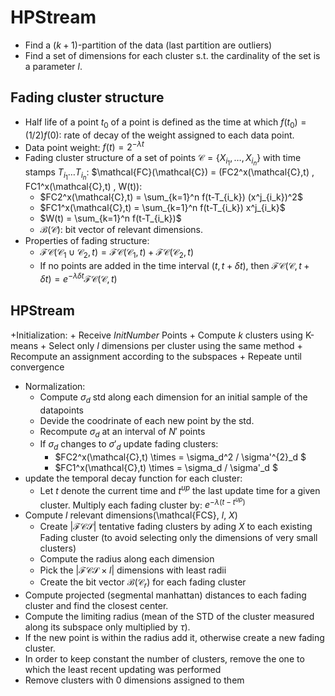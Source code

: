 # HPStream
+ Find a ($k+1$)-partition of the data (last partition are outliers)
+ Find a set of dimensions for each cluster s.t. the cardinality of the set is a parameter $l$.

## Fading cluster structure
+ Half life of a point $t_0$ of a point is defined as the time at which $f(t_0) = (1/2)f(0)$: rate of decay of the weight assigned to each data point.
+ Data point weight: $f(t) = 2^{-\lambda t}$
+ Fading cluster structure of a set of points $\mathcal{C} = \{ X_{i_1} , \dots, X_{i_n}\}$ with time stamps $T_{i_1} \dots T_{i_n}$: $\mathcal{FC}(\mathcal{C}) = (FC2^x(\mathcal{C},t) , FC1^x(\mathcal{C},t) , W(t)): 
	+ $FC2^x(\mathcal{C},t) = \sum_{k=1}^n f(t-T_{i_k}) (x^j_{i_k})^2$
	+ $FC1^x(\mathcal{C},t) = \sum_{k=1}^n f(t-T_{i_k}) x^j_{i_k}$ 
	+ $W(t) = \sum_{k=1}^n  f(t-T_{i_k})$
	+ $\mathcal{B}(\mathcal{C})$: bit vector of relevant dimensions.
+ Properties of fading structure:
	+ $\mathcal{FC}(\mathcal{C}_1 \cup \mathcal{C}_2 , t) = \mathcal{FC}(\mathcal{C}_1,t) + \mathcal{FC}(\mathcal{C}_2,t)$
	+ If no points are added in the time interval $(t,t+\delta t)$, then $\mathcal{FC}(\mathcal{C}, t + \delta t) = e^{-\lambda \delta t}\mathcal{FC}(\mathcal{C}, t)$

## HPStream
+Initialization:
	+ Receive $InitNumber$ Points
	+ Compute $k$ clusters using K-means
	+ Select only $l$ dimensions per cluster using the same method
	+ Recompute an assignment according to the subspaces
	+ Repeate until convergence
	
+ Normalization:
	+ Compute $\sigma_d$ std along each dimension for an initial sample of the datapoints
	+ Devide the coodrinate of each new point by the std.
	+ Recompute $\sigma_d$ at an interval of $N'$ points
	+ If $\sigma_d$ changes to $\sigma'_d$ update fading clusters:
		+ $FC2^x(\mathcal{C},t) \times =  \sigma_d^2 / \sigma'^{2}_d \$
		+ $FC1^x(\mathcal{C},t) \times =  \sigma_d / \sigma'_d \$
+ update the temporal decay function for each cluster:
	+ Let $t$ denote the current time and $t^{up}$ the last update time for a given cluster. Multiply each fading cluster by: $e^{-\lambda (t - t^{up})}$
+ Compute $l$ relevant dimensions(\mathcal{FCS}, $l$, $X$)
	+ Create $|\mathcal{FCS}|$ tentative fading clusters by ading $X$ to each existing Fading cluster (to avoid selecting only the dimensions of very small clusters)
	+ Compute the radius along each dimension
	+ Pick the $|\mathcal{FCS} \times l|$ dimensions with least radii
	+ Create the bit vector $\mathcal{B}(\mathcal{C}_r)$ for each fading cluster
+ Compute projected (segmental manhattan) distances to each fading cluster and find the closest center.
+ Compute the limiting radius (mean of the STD of the cluster measured along its subspace only multiplied by $\tau$). 
+ If the new point is within the radius add it, otherwise create a new fading cluster.
+ In order to keep constant the number of clusters, remove the  one to which the least recent updating was performed
+ Remove clusters with 0 dimensions assigned to them

